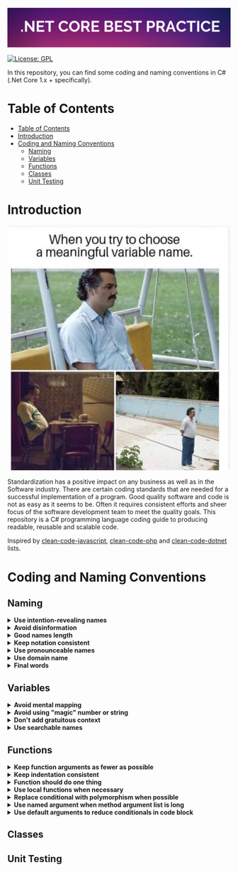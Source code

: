 ![.Net Core Best Practice](/assets/logo_final.png?raw=true)

[![License: GPL](https://img.shields.io/badge/License-GPL-blue.svg)](https://github.com/user3301/dotnetcore_best_practice/blob/master/LICENSE)

In this repository, you can find some coding and naming conventions in C# (.Net Core 1.x + specifically).

# Table of Contents
- [Table of Contents](#table-of-contents)
- [Introduction](#introduction)
- [Coding and Naming Conventions](#coding-and-naming-conventions)
  - [Naming](#naming)
  - [Variables](#variables)
  - [Functions](#functions)
  - [Classes](#classes)
  - [Unit Testing](#unit-testing)

# Introduction

![namingmeme](/assets/namingmeme.jpg)

Standardization has a positive impact on any business as well as in the Software industry. There are certain coding standards that are needed for a successful implementation of a program. Good quality software and code is not as easy as it seems to be. Often it  requires consistent efforts and sheer focus of the software development team to meet the quality goals. This repository is a C# programming language coding guide to producing readable, reusable and scalable code.

Inspired by [clean-code-javascript](https://github.com/ryanmcdermott/clean-code-javascript),  [clean-code-php](https://github.com/jupeter/clean-code-php) and [clean-code-dotnet](https://github.com/thangchung/clean-code-dotnet) lists.

# Coding and Naming Conventions

## Naming

<details>
  <summary><b>Use intention-revealing names</b></summary>
A good name does not only improve the readability of the code but also enhance working efficiency as it helps other team members to understand your code.

**Bad:**

This is a bad naming of variable as it does not reflect what it means in the given context, or at last we need to read other parts of the code to find out.

```csharp
int d;
```

**Good:**

```csharp
int elapsedTimeInDays;
int daySinceModification;
int daysSinceCreation;
int fileAgeInDays;
```
These names are good practice as it reveal your intentions.

**[⬆ Back to top](#table-of-contents)**

</details>


<details>
  <summary><b> Avoid disinformation</b></summary>

Sometimes coders need to "hide" some implementation in the back stage, however they tend also to create confusing parts of code.

**Bad:**

```csharp
int[] randomNumberList;
```
"randomNumberList" is not actually a list type data structure. 


**Good:**

```csharp
int[] randomNumbers;
```

**Real-life example:**
```java
//from Netty, use `group` as the naming convention for a collection of objects, it avoid causing misleading and also hide the implementation of actual data structure
NioEventLoopGroup workerGroup = new NioEventLoopGroup();
```

**[⬆ Back to top](#table-of-contents)**

</details>


<details>
  <summary><b> Good names length</b></summary>

Long variable names are no longer a problem in modern software development as we have powerful IDEs to help us navigate in code. Nevertheless the problem is that this still can introduce a naming chaos in code.

**Bad:**

```csharp
Account[] theUserAccountArrayIncludesBothActivatedAndDeactivated;
```

**Good:**

```csharp
Account[] allAccounts;
```

**[⬆ Back to top](#table-of-contents)**

</details>


<details>
  <summary><b> Keep notation consistent</b></summary>

Notation means a programming language's own "style". Coders should cook code that matches this notation because other programmers probably know it and use it. 

**Bad:**

```csharp
const int threshold = 100;
public string USERNAME;
private string Name;
void printname();
```

**Good:**

```csharp
const int THRESHOLD = 100;
public string UserName;
private string _name;
void PrintName();
```
C# variable & function naming conventions:

| Object Name               | Notation   | Length | Plural | Prefix | Suffix | Abbreviation | Char Mask          | Underscores |
|:--------------------------|:-----------|-------:|:-------|:-------|:-------|:-------------|:-------------------|:------------|
| Class name                | PascalCase |    128 | No     | No     | Yes    | No           | [A-z][0-9]         | No          |
| Constructor name          | PascalCase |    128 | No     | No     | Yes    | No           | [A-z][0-9]         | No          |
| Method name               | PascalCase |    128 | Yes    | No     | No     | No           | [A-z][0-9]         | No          |
| Method arguments          | camelCase  |    128 | Yes    | No     | No     | Yes          | [A-z][0-9]         | No          |
| Local variables           | camelCase  |     50 | Yes    | No     | No     | Yes          | [A-z][0-9]         | No          |
| Constants name            | PascalCase |     50 | No     | No     | No     | No           | [A-z][0-9]         | No          |
| Field name                | camelCase  |     50 | Yes    | No     | No     | Yes          | [A-z][0-9]         | Yes         |
| Properties name           | PascalCase |     50 | Yes    | No     | No     | Yes          | [A-z][0-9]         | No          |
| Delegate name             | PascalCase |    128 | No     | No     | Yes    | Yes          | [A-z]              | No          |
| Enum type name            | PascalCase |    128 | Yes    | No     | No     | No           | [A-z]              | No          |

**[⬆ Back to top](#table-of-contents)**

</details>


<details>
  <summary><b>Use pronounceable names</b></summary>

Human are good at memorizing pronounceable words. So make variable names pronounceable. 

**Bad:**

```csharp
public class DtaRcrd102
{
    public Datetime genymdhms { get; set; } // what the programmer want to tell is generation timestamp in yy-mm-dd-hh-mm-ss format
    public Datetime modymdhms { get; set; } // modeification timestamp in yy-mm-dd-hh-mm-ss format
}
```

**Good:**

```csharp
public class Customer
{
    public Datetime GenerationTimestamp { get; set; }
    public Datetime ModificationTimestamp { get; set; }
}
```

**[⬆ Back to top](#table-of-contents)**

</details>


<details>
  <summary><b>Use domain name</b></summary>

Remember that the people who read your code will be programmers. So go ahead and use CS terms, algorithm names, math terms and pattern names and so on so that when will know the concept by seeing the names.

**Bad:**

```csharp
 public int Fibonacci(int N) {
        var arr = new int[N]; // bad 

        if(N==0) return 0;
        if(N==1 || N == 2) return 1;
            arr[0] = 1;
            arr[1] = 1;

            for (int i = 2; i < N; i++)
            {
                arr[i] = arr[i-1] + arr[i-2];
            }
            return arr[N-1];
    }

```


**Good:**

```csharp
public int Fibonacci(int N) {
        var dp = new int[N]; // good. Programmers with algorithm knowledge will know dynamic programming is used in this function and will understand this array is used to cache previous calculated solution of a sub-problem

        if(N==0) return 0;
        if(N==1 || N == 2) return 1;
            dp[0] = 1;
            dp[1] = 1;

            for (int i = 2; i < N; i++)
            {
                dp[i] = dp[i-1] + dp[i-2];
            }
            return dp[N-1];
    }

```

**Bad:**

```csharp
 class GumballMachine
 {
     public IEntity Sold;
     public IEntity SoldOut;
 }

```


**Good:**

```csharp
class GumballMachine
 {
     // State pattern is used here
     public IState SoldState;
     public IState SoldOutState;
 }

```


**[⬆ Back to top](#table-of-contents)**

</details>


<details>
  <summary><b>Final words</b></summary>
Here are some `Do` s and `Don't` s that may help you name variable better:

1. `Do` use PascalCasing for class names and method names;
Example:

```csharp
public class Foo
{
    public void GetFooDetails()
    {
      //...
    }
}
```

2. `Do` use camelCasing for method arguments and local variables;
Example:
```csharp
public class FooBar
{
  public void Save(FooBar fooBar)
   {
       // ...
   }
} 
```

3. `Don't` use Abbreviations;
Example:
```csharp
// Correct
DocumentProfile documentProfile;
 
// Avoid
DocumentProfile docProf;

```

4. `Don't` use Underscores in identifiers;
Example:
```csharp
// Correct
FooBar fooBar;
 
// Avoid
FooBar foo_Bar; 
```

5. `Do` prefix interfaces with letter `I`;
Example:
```csharp
//Correct
public interface IFooBar{}

//Avoid
public interface FooBar{};
```

6. `Do` declare all member variables at the top of a class, with static variables at very top;
```csharp
public class Contact
{
  public static string Name;

  public string Address{set;get;}
}
```

**[⬆ Back to top](#table-of-contents)**

</details>

## Variables

<details>
  <summary><b>Avoid mental mapping</b></summary>

Clean code should be easy to read, understand and should leave no room for guesswork. The following code checks if a user can withdraw a certain amount of money from his/her bank account. It's messy as there is a lengthy condition statement.

**Bad:**

```csharp
public bool Withdraw(User user, double amount)
{
    if(user.Balance > amount && user.ActiveLoan == 0)
    {
        user.Balance -= amount;
        return true;
    }
    else return false;
}
```

**Good:**

```csharp
public bool Withdraw(User user, double amount)
{
    if(HasNoActiveLoan(user) && CanWithdrawAmount(double amount))
    {
        user.Balance -= amount;
        return true;
    }
    else false;
}

private bool HasNoActiveLoan(User user) => user.ActiveLoan ==0;
private bool HasNoActiveLoan(double amount) => user.Balance > amount;
```

This is not only easier to understand but also easier to test.


**Bad:**

```csharp
var a = FruitBasket.GetApple();
var o = FruitBasket.GetOrange();
var s = Blender.MakeSmoothie(a,o);
```

**Good:**

```csharp
var apple = FruitBasket.GetApple();
var orange = FruitBasket.GetOrange();
var smoothie = Blender.MakeSmoothie(apple, orange);
```

**[⬆ back to top](#table-of-contents)**

</details>


<details>
  <summary><b>Avoid using "magic" number or string</b></summary>

A magic number or string is basically a hard-coded value that might change at a later stage. Since it has the chances of changing at a later stage, it can be said that the number is hard to update.

**Bad**

```csharp
public class Foo {
    public void SetPassword(string password) {
         // 7 is the magic number
         if (password.Length() > 7) {
              throw new InvalidArgumentException("password");
         }
    }
}
```

**Good**

```csharp
public class Foo {
    public const int MAX_PASSWORD_SIZE = 7;

    public void SetPassword(string password) {
         if (password.Length() > MAX_PASSWORD_SIZE) {
              throw new InvalidArgumentException("password");
         }
    }
}
```

It improves readability of the code and it's easier to maintain. Once there are multiple places that the length of the password needs to be checked, when the max size is changed, programmers need to change in all code locations with that magic number. Missing any one will lead to inconsistencies.

**[⬆ back to top](#table-of-contents)**

</details>

<details>
  <summary><b>Don't add gratuitous context</b></summary>

Shorter names are generally better than longer ones, so long as they are clear. Add no more context to a name than is necessary. 

**Bad:**

```csharp
public class User
{
    public string UserEmail { get; set; }
    public string UserFirstName { get; set; }
    public string UserLastName { get; set; }

    //...
}
```

Imagine you type 'U' and press the completion key and are rewarded with all the properties in this object. Does this make your life easier?

**Good:**

```csharp
public class User
{
    public string Email { get; set; }
    public string FirstName { get; set; }
    public string LastName { get; set; }

    //...
}
```

**[⬆ back to top](#table-of-contents)**

</details>


<details>
  <summary><b>Use searchable names</b></summary>

One might easily grep for `DAYS_IN_KNUCKLE_MONTH`, but the number 31 could be more troublesome. Searches may turn up the digit as part of file names, other constant definition, and in various expressions where the value is used with different intent.

**Bad:**

```csharp
int s = 0;
for(int i =1; i<= 31; ++i)
{
  s += (t[i]*4)
}
```

**Good:**

```csharp
int realDaysPerIdealDay = 4;
public const int WORK_DAYS_PER_WEEK = 5;
int sum = 0;

for(int i=1; i<= NUMBER_OF_TASKS;++i)
{
  int realTaskDays = taskEstimate[i] * realDaysPerIdealDay;
  int realTaskWeeks = (realdays / WORK_DAYS_PER_WEEK);
  sum += realTaskWeeks;
}
```

**Bad:**

It's hard to navigate to the location where `transcriptionStatus` is `error` and see what happens unless 0 is mentally "mapped" to `error`.
```csharp
var transcriptionStatus = DocumentDB.GetTranscriptStatus();
if(transcriptionStatus < 0) return StatusCode(500);
```

**Good:**

```csharp
public enum TranscriptionStatusEnum:short
{
   error = -1,
   analyzing = 1,
   done = 2,
   received = 3
}

var transcriptionStatus = DocumentDB.GetTranscriptStatus();
if(transcriptionStatus == TranscriptionStatusEnum.error) return StatusCode(500);
```


**[⬆ Back to top](#table-of-contents)**

</details>


## Functions


<details>
  <summary><b>Keep function arguments as fewer as possible</b></summary>
The ideal number of arguments for a function is zero. Next comes one, followed closely by two. Three arguments should be avoided where possible.

**Bad:**

```csharp
DataBase.InitializeConnection(string endpointURL, string authorizationKey, string databaseGuid, string collectionName)
{
  // establish database connection
}
```

**Good:**

```csharp
var dbConfig = new DatabaseConfiguration
{
  EndpointURL = "http:://azure.com:443",
  authorizationKey = "sdasdasd24nsodfj1o234sadn",
  DatabaseGuid = "213d-3dfsdf-12asdd-123a",
  CollectionName = "UserDocument"
}

DataBase.InitialieConnection(DatabaseConfiguration dbConfig)
{
  // establish database connection
}
```

**[⬆ Back to top](#table-of-contents)**

</details>


<details>
  <summary><b>Keep indentation consistent</b></summary>
Keep your indentation style consistent is a good way to improve your code readability and keep it nice and concise.

**Style 1:**

```csharp
void Foo() {
  if(condition) {
    //do something
  } else {
    //do something
  }
}
```

**Style 2:**

```csharp
void Foo()
{
  if(condition)
  {
    //do something
  }
  else
  {
    //do something
  }
}
```

**Style 3:**

```csharp
void Foo()
{ if(condition)
  { //do something
  }
  else
  { //do something
  }
}
```

Indentation of choice is only a matter of preference unless your language of choice has a strict rule of indentation(Golang enforce curly bracket to not be on the next line). Based on my personal experience `Style 2` is preferred by .Net and .Net Core developer whereas `Style 1` is more for Java guys.

**[⬆ Back to top](#table-of-contents)**

</details>


<details>
  <summary><b>Function should do one thing</b></summary>


**Bad:**


```csharp
public void SendEmailToClients(int[] groupsOfClientIds)
{
  foreach(var clientId in groupsOfClientIds)
  {
      var record = DocumentEngine.FindRecordById(clientId)
      if(record.Status == RecordStatusEnum.Active) SendEmail(record.Email);      
  }
}
```

**Good:**

```csharp
public void SendEmailToClients(int[] groupsOfClientIds)
{
  foreach(var clientId in groupsOfClientIds)
  {
      var record = DatabaseClient.FindRecordById(clientId)
      var emails = GetActiveClientIds(groupsOfClientIds);
      foreach(var email in emails) SendEmail(email);     
  }
}

private string[] GetActiveClientIds(int[] groupsOfClientIds)
{
   return DocumentEngine.FindAllRecords(groupsOfClientIds).Where(s=>s.Status == RecordStatusEnum.Active).Select(x=>x.Email);
} 

```

**[⬆ Back to top](#table-of-contents)**

</details>


<details>
  <summary><b>Use local functions when necessary</b></summary>
C# supports local functions since C# 7.0. Local functions are private methods of a type that are nested in another member. They can only be called from their containing member. Local functions can be declared in and called from:

  1. Methods, especially iterator methods and async methods;
   
  2. Constructors;
   
  3. Property accessors;
   
  4. Event accessors;
   
  5. Anonymous expressions;
    
  6.  Finalizers;
    
  7.  Other local functions; 

**Bad:**

```csharp
public static partial class Utility
{
  #region  private method
  private static string GetText(string path, string filename)
  {
    var sr = File.OpenText(AppendPathSeparator(path) + filename);
         var text = sr.ReadToEnd();
         return text;
  }

// this method is only called inside GetText method
  private static string AppendPathSeparator(string filepath)
  {
    if (! filepath.EndsWith(@"\"))
               filepath += @"\";

            return filepath;   
  }
  #endregion
}
```

As method `GetText` is a private method in the `Utility` class, The `AppendPathSeparator` method is only used inside of `GetText` method. We could move `AppendPathSeparator` method declaration into `GetText` method to avoid contaminate the global environment.

**Good:**

```csharp
 private static string GetText(string path, string filename)
    {
         var sr = File.OpenText(AppendPathSeparator(path) + filename);
         var text = sr.ReadToEnd();
         return text;
         
         // Declare a local function.
         string AppendPathSeparator(string filepath)
         {
            if (! filepath.EndsWith(@"\"))
               filepath += @"\";

            return filepath;   
         }
    } 
```

**[⬆ Back to top](#table-of-contents)**

</details>


<details>
  <summary><b>Replace conditional with polymorphism when possible</b></summary>
 

**Bad:**

```csharp
class Car 
{
  public MakeEnum Make {get; set;}
  //...
  double GetSpeed()
  {
    switch(Make)
    {
      case MakeEnum.European:
        return GetBaseSpeed();
      case MakeEnum.Asian:
        return GetBaseSpeed() + GetCylinders() * MAXSPEEDPERCYLINDER;
      case MakeEnum.American:
        return (Is4WD)? 100: GetBaseSpeed();
    }
    throw new NotImplementedException();
  }
}
```



**Good:**
```csharp
abstract class Car
{
  abstract double GetSpeed();
}

class European: Car
{
  public double GetBaseSpeed() => 100d;

  override double GetSpeed()
  {
    return GetBaseSpeed();
  }
}

class Asian:Car
{
  public int Cylinders {get; set;}

  public double GetBaseSpeed()=> 110d;

  public const double MAXSPEEDPERCYLINDER = 20;

  override double GetSpeed()
  {
    return GetBaseSpeed() + Cylinders * MAXSPEEDPERCYLINDER;
  }
}

class American:Car
{
  public double GetBaseSpeed() => 90d;

  override double GetSpeed()
  {
    return Is4WD? 100: GetBaseSpeed();
  }
}


//somewhere in client side's code

var speed = car.GetSpeed();

```

**[⬆ Back to top](#table-of-contents)**

</details>


<details>
  <summary><b>Use named argument when method argument list is long</b></summary>


**Bad:**

```csharp
PrintEmailDetails("Kanye West", "Jay-Z", "Dr.Dre")

static void PrintEmailDetails(string sender, string recipient, string cc)
{
  Console.WriteLine($"Sender:{sender}, Recipient: {recipient}, CC: {cc}");
}
```

**Good:**

```csharp
PrintEmailDetails(sender:"Kanye West", recipient:"Jay-Z", cc:"Dr.Dre")

static void PrintEmailDetails(string sender, string recipient, string cc)
{
  Console.WriteLine($"Sender:{sender}, Recipient: {recipient}, CC: {cc}");
}
```
Named arguments free you from the need to remember or to look up the order of parameter in the parameter lists of called methods.

**[⬆ Back to top](#table-of-contents)**

</details>


<details>
  <summary><b>Use default arguments to reduce conditionals in code block </b></summary>
The definition of a method, constructor, indexer, or delegate can specify that its parameters are required or that they are optional. Any call must provide arguments for all required parameters, but can omit arguments for optional parameters.

Each optional parameter has a default value as part of its definition. If no argument is sent for that parameter, the default value is used. 

**Bad:**

```csharp
public class Contact
{
  public string Name{get;set;}
  public string Address{get; set;}
  public string Email{get;set;}
  
  public Contact(string name, string address, string email)
  {
    if(string.IsNullOrWhiteSpace(name)) throw new ArgumentException(message: "Name cannot be null or empty.", paramName: nameof(name));
    else Name = name;

    if(string.IsNullOrWhiteSpace(address)) throw new ArgumentException(message: "Address cannot be null or empty.", paramName: nameof(address));
    else Address = address;

    email = string.IsNullOrEmpty(email)? "Not Available": email; 
  }
}


```

**Good:**

```csharp
public class Contact
{
  public string Name{get;set;}
  public string Address{get; set;}
  public string Email{get;set;}
  
  public Contact(string name, string address, string optionalEmail = "Not Available")
  {
    if(string.IsNullOrWhiteSpace(name)) throw new ArgumentException(message: "Name cannot be null or empty.", paramName: nameof(name));
    else Name = name;

    if(string.IsNullOrWhiteSpace(address)) throw new ArgumentException(message: "Address cannot be null or empty.", paramName: nameof(address));
    else Address = address;

    email = optionalEmail;
  }
}
```

**[⬆ Back to top](#table-of-contents)**

</details>


## Classes

## Unit Testing